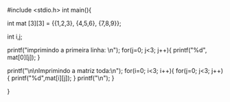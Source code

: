 #include <stdio.h>
int main(){
    

int mat [3][3] = {{1,2,3}, {4,5,6}, {7,8,9}};

int i,j;

printf("imprimindo a primeira linha: \n");
for(j=0; j<3; j++){
printf("%d", mat[0][j]);
}

printf("\n\nImprimindo a matriz toda:\n");
for(i=0; i<3; i++){
    for(j=0; j<3; j++){
        printf("%d",mat[i][j]);
    }
    printf("\n");
}

}
